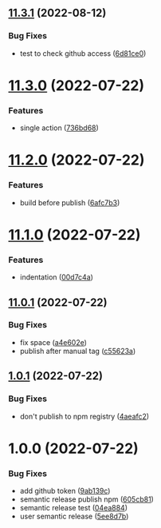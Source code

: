 ## [11.3.1](https://github.com/tujit/npm-publish-poc/compare/v11.3.0...v11.3.1) (2022-08-12)


### Bug Fixes

* test to check github access ([6d81ce0](https://github.com/tujit/npm-publish-poc/commit/6d81ce021c90db4947fab327ac356c961f641f6a))

# [11.3.0](https://github.com/tujit/npm-publish-poc/compare/v11.2.0...v11.3.0) (2022-07-22)


### Features

* single action ([736bd68](https://github.com/tujit/npm-publish-poc/commit/736bd684e1ccd6cf7bebd86a3d3c8007df24ee24))

# [11.2.0](https://github.com/tujit/npm-publish-poc/compare/v11.1.0...v11.2.0) (2022-07-22)


### Features

* build before publish ([6afc7b3](https://github.com/tujit/npm-publish-poc/commit/6afc7b3e3374cd517a9dd5d07367f53caec04464))

# [11.1.0](https://github.com/tujit/npm-publish-poc/compare/v11.0.1...v11.1.0) (2022-07-22)


### Features

* indentation ([00d7c4a](https://github.com/tujit/npm-publish-poc/commit/00d7c4a55c289d6d2e3ba4c37cdb3c9075af3a1a))

## [11.0.1](https://github.com/tujit/npm-publish-poc/compare/v11.0.0...v11.0.1) (2022-07-22)


### Bug Fixes

* fix space ([a4e602e](https://github.com/tujit/npm-publish-poc/commit/a4e602e22dda95ca289365509afb9533e1a1895e))
* publish after manual tag ([c55623a](https://github.com/tujit/npm-publish-poc/commit/c55623a1c9ca6be4cd279c291ab6a64461f6f2a8))

## [1.0.1](https://github.com/tujit/npm-publish-poc/compare/v1.0.0...v1.0.1) (2022-07-22)


### Bug Fixes

* don't publish to npm registry ([4aeafc2](https://github.com/tujit/npm-publish-poc/commit/4aeafc2f0bd7ad6f369f3f353cb4b46676bd134e))

# 1.0.0 (2022-07-22)


### Bug Fixes

* add github token ([9ab139c](https://github.com/tujit/npm-publish-poc/commit/9ab139c5882373ffed88ab2df1eafff0185c002a))
* semantic release publish npm ([605cb81](https://github.com/tujit/npm-publish-poc/commit/605cb812ed6e2b411020095613fcc9c242c36751))
* semantic release test ([04ea884](https://github.com/tujit/npm-publish-poc/commit/04ea884c30cda0a84b8be7b30984c55bc689a91b))
* user semantic release ([5ee8d7b](https://github.com/tujit/npm-publish-poc/commit/5ee8d7b58bde38e0b3d1a2f9d54a8db940d69fe6))

